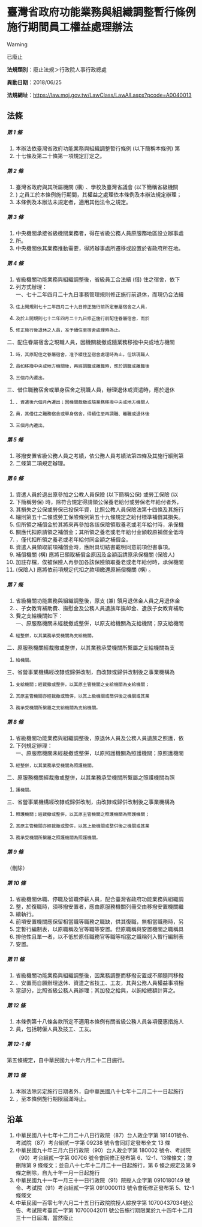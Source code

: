 # 臺灣省政府功能業務與組織調整暫行條例施行期間員工權益處理辦法


> [!WARNING]
> 已廢止


**法規類別**：廢止法規＞行政院人事行政總處

**異動日期**：2018/06/25  

**法規網址**：https://law.moj.gov.tw/LawClass/LawAll.aspx?pcode=A0040013



## 法條
##### 第 1 條
1. 本辦法依臺灣省政府功能業務與組織調整暫行條例 (以下簡稱本條例) 第
1. 十七條及第二十條第一項規定訂定之。

##### 第 2 條
1. 臺灣省政府與其所屬機關 (構) 、學校及臺灣省議會 (以下簡稱省級機關
1. ) 之員工於本條例施行期間，其權益之處理依本條例及本辦法規定辦理；
1. 本條例及本辦法未規定者，適用其他法令之規定。

##### 第 3 條
1. 中央機關承接省級機關業務者，得在省級公務人員原服務地區設立辦事處
1. 所。
1. 中央機關依其業務推動需要，得將辦事處所遷移或設置於省政府所在地。

##### 第 4 條
1. 省級機關功能業務與組織調整後，省級員工合法續 (借) 住之宿舍，依下
1. 列方式辦理：  
一、七十二年四月二十九日事務管理規則修正施行前退休，而現仍合法續
1.     住上開規則七十二年四月二十九日修正施行前所定眷屬宿舍之人員，
1.     及於上開規則七十二年四月二十九日修正施行前配住眷屬宿舍，而於
1.     修正施行後退休之人員，准予續住至宿舍處理時為止。  
二、配住眷屬宿舍之現職人員，因機關裁撤或隨業務移撥中央或地方機關
1.     時，其原配住之眷屬宿舍，准予續住至宿舍處理時為止。但該現職人
1.     員如移撥中央或地方機關後，再經調職或離職時，應於調職或離職後
1.     三個月內遷出。  
三、借住職務宿舍或單身宿舍之現職人員，辦理退休或資遣時，應於退休
1.     、資遣後六個月內遷出；因機關裁撤或隨業務移撥中央或地方機關人
1.     員，其借住之職務宿舍或單身宿舍，得續住至再調職、離職或退休後
1.     三個月內遷出。

##### 第 5 條
1. 移撥安置省級公務人員之考績，依公務人員考績法第四條及其施行細則第
1. 二條第二項規定辦理。

##### 第 6 條
1. 資遣人員於退出原參加之公教人員保險 (以下簡稱公保) 或勞工保險 (以
1. 下簡稱勞保) 時，除符合規定得請領公保養老給付或勞保老年給付者外，
1. 其損失之公保或勞保已投保年資，比照公教人員保險法第十四條及其施行
1. 細則第五十二條或勞工保險條例第五十九條規定之給付標準補償其損失。
1. 但所領之補償金於其將來再參加各該保險領取養老或老年給付時，承保機
1. 關應代扣原請領之補償金；其所領之養老或老年給付金額較原補償金低時
1. ，僅代扣所領之養老或老年給付同金額之補償金。
1. 資遣人員領取前項補償金時，應附具切結書載明同意前項但書事項。
1. 補償機關 (構) 應將已領取補償金原因及金額函請原承保機關 (保險人)
1. 加註存檔，俟被保險人再參加各該保險領取養老或老年給付時，承保機關
1.  (保險人) 應將依前項規定代扣之款項繳還原補償機關 (構) 。

##### 第 7 條
1. 省級機關功能業務與組織調整後，原支 (兼) 領月退休金人員之月退休金
1. 、子女教育補助費、撫慰金及公務人員遺族年撫卹金、遺族子女教育補助
1. 費之支給機關如下：  
一、原服務機關未經裁撤或整併，以原支給機關為支給機關；原支給機關
1.     經整併，以其業務承受機關為支給機關。  
二、原服務機關經裁撤或整併，以其業務承受機關所繫屬之支給機關為支
1.     給機關。  
三、省營事業機構經改隸或歸併改制，自改隸或歸併改制後之事業機構為
1.     支給機關；經裁撤或整併，以其原主管機關之支給機關為支給機關；
1.     其原主管機關亦經裁撤或簡併，以其上級機關或簡併後之機關或其業
1.     務承受機關所繫屬之支給機關為支給機關。

##### 第 8 條
1. 省級機關功能業務與組織調整後，原退休人員及公務人員遺族之照護，依
1. 下列規定辦理：  
一、原服務機關未經裁撤或整併，以原照護機關為照護機關；原照護機關
1.     經整併，以其業務承受機關為照護機關。  
二、原服務機關經裁撤或整併，以其業務承受機關所繫屬之照護機關為照
1.     護機關。  
三、省營事業機構經改隸或歸併改制，由改隸或歸併改制後之事業機構為
1.     照護機關；經裁撤或整併，以其原主管機關之照護機關為照護機關；
1.     其原主管機關亦經裁撤或整併，以其上級機關或整併後之機關或其業
1.     務承受機關所繫屬之照護機關為照護機關。

##### 第 9 條
（刪除）

##### 第 10 條
1. 省級機關休職、停職及留職停薪人員，配合臺灣省政府功能業務與組織調
1. 整，於復職時，須移撥安置者，應由原服務機關列冊交由移撥安置機關繼
1. 續執行。
1. 前項安置機關應保留相當職等職務之職缺，供其復職，無相當職務時，另
1. 定暫行編制表，以原職稱及官等職等安置。但原職稱與安置機關之職稱具
1. 排他性且單一者，以不低於原任職務官等職等相當之職稱列入暫行編制表
1. 安置。

##### 第 11 條
1. 省級機關功能業務與組織調整後，因業務調整而移撥安置或不願隨同移撥
1. 、安置而自願辦理退休、資遣之省技工、工友，其與公務人員權益事項相
1. 當部分，比照省級公務人員辦理；其加發之給與，以餉給總額計算之。

##### 第 12 條
1. 本條例第十八條各款所定不適用本條例有關省級公務人員各項優惠措施人
1. 員，包括聘僱人員及技工、工友。

##### 第 12-1 條
第五條規定，自中華民國九十年六月二十二日施行。

##### 第 13 條
1. 本辦法除另定施行日期者外，自中華民國八十七年十二月二十一日起施行
1. ，至本條例施行期限屆滿時止。

## 沿革
1. 中華民國八十七年十二月二十八日行政院（87）台人政企字第 181401號令、考試院（87）考台組貳一字第 09238  號令會同訂定發布全文 13 條
1. 中華民國九十年三月六日行政院（90）台人政企字第 180002 號令、考試院（90）考台組貳一字第 00706  號令會同修正發布第 6、12-1、13條條文；並刪除第 9  條條文；並自八十七年十二月二十一日起施行，第 6  條之規定及第 9  條之刪除，自九十年一月一日起施行
1. 中華民國九十一年一月三十一日行政院（91）院授人企字第 0910180149 號令、考試院（91）考台組貳一字第 0910000113 號令會銜修正發布第 5、12-1  條條文
1. 中華民國一百零七年六月二十五日行政院院授人綜揆字第 10700437034號公告、考試院考臺貳一字第 10700042011  號公告施行期限業於九十四年十二月三十一日屆滿，當然廢止
